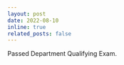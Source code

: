 ```yaml
---
layout: post
date: 2022-08-10
inline: true
related_posts: false
---
```


Passed Department Qualifying Exam.
